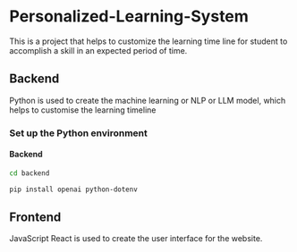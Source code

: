 # Personalized-Learning-System
This is a project that helps to customize the learning time line for student to accomplish a skill in an expected period of time. 
## Backend
Python is used to create the machine learning or NLP or LLM model, which helps to customise the learning timeline
### Set up the Python environment
#### Backend
```bash
cd backend

pip install openai python-dotenv
```
## Frontend
JavaScript React is used to create the user interface for the website.